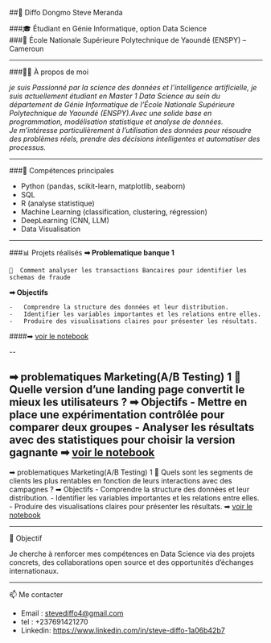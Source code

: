 
##💼 Diffo Dongmo Steve Meranda

###🎓 Étudiant en Génie Informatique, option Data Science  
###📍 École Nationale Supérieure Polytechnique de Yaoundé (ENSPY) – Cameroun   

---

###👨‍💻 À propos de moi

*je suis Passionné par la science des données et l’intelligence artificielle, je suis actuellement étudiant en Master 1 Data Science au sein du département de Génie Informatique de l’École Nationale Supérieure Polytechnique de Yaoundé (ENSPY).Avec une solide base en programmation, modélisation statistique et analyse de données.  
Je m’intéresse particulièrement à l’utilisation des données pour résoudre des problèmes réels, prendre des décisions intelligentes et automatiser des processus.*

---

###🚀 Compétences principales

- Python (pandas, scikit-learn, matplotlib, seaborn)
- SQL
- R (analyse statistique)
- Machine Learning (classification, clustering, régression)
- DeepLearning (CNN, LLM)
- Data Visualisation

---

###📊 Projets réalisés
**➡ Problematique banque 1**

    🔹  Comment analyser les transactions Bancaires pour identifier les schemas de fraude
**➡ Objectifs**

    -   Comprendre la structure des données et leur distribution.
    -   Identifier les variables importantes et les relations entre elles.
    -   Produire des visualisations claires pour présenter les résultats.
    
####➡ [voir le notebook](https://github.com/DIFFO-web/projet-analyse-de-donn-es/blob/main/problematique1_Banque.ipynb)

--

➡ problematiques Marketing(A/B Testing) 1
    🔹   Quelle version d’une landing page convertit le mieux les
 utilisateurs ? 
➡ Objectifs 
    -    Mettre en place une expérimentation contrôlée pour comparer deux
    groupes
    -    Analyser les résultats avec des statistiques pour choisir la version gagnante
➡ [voir le notebook]()
-------
➡ problematiques Marketing(A/B Testing) 1
    🔹   Quels sont les segments de clients les plus rentables en
 fonction de leurs interactions avec des campagnes ?
➡ Objectifs 
    -   Comprendre la structure des données et leur distribution.
    -   Identifier les variables importantes et les relations entre elles.
    -   Produire des visualisations claires pour présenter les résultats.
➡ [voir le notebook]()

---

🎯 Objectif

Je cherche à renforcer mes compétences en Data Science via des projets concrets, des collaborations open source et des opportunités d’échanges internationaux. 

---

📫 Me contacter

- Email : stevediffo4@gmail.com  
- tel : +237691421270 
- Linkedin: https://www.linkedin.com/in/steve-diffo-1a06b42b7

